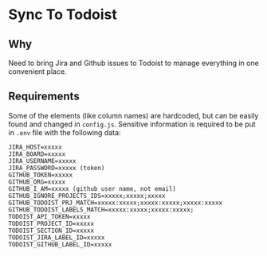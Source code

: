 # Sync To Todoist

## Why

Need to bring Jira and Github issues to Todoist to manage everything in one convenient place.

## Requirements

Some of the elements (like column names) are hardcoded, but can be easily found and changed in ```config.js```. Sensitive information is required to be put in `.env` file with the following data:

```shell
JIRA_HOST=xxxxx
JIRA_BOARD=xxxxx
JIRA_USERNAME=xxxxx
JIRA_PASSWORD=xxxxx (token)
GITHUB_TOKEN=xxxxx
GITHUB_ORG=xxxxx
GITHUB_I_AM=xxxxx (github user name, not email)
GITHUB_IGNORE_PROJECTS_IDS=xxxxx;xxxxx;xxxxx
GITHUB_TODOIST_PRJ_MATCH=xxxxx:xxxxx;xxxxx:xxxxx;xxxxx:xxxxx
GITHUB_TODOIST_LABELS_MATCH=xxxxx:xxxxx;xxxxx:xxxxx;
TODOIST_API_TOKEN=xxxxx
TODOIST_PROJECT_ID=xxxxx
TODOIST_SECTION_ID=xxxxx
TODOIST_JIRA_LABEL_ID=xxxxx
TODOIST_GITHUB_LABEL_ID=xxxxx
```
